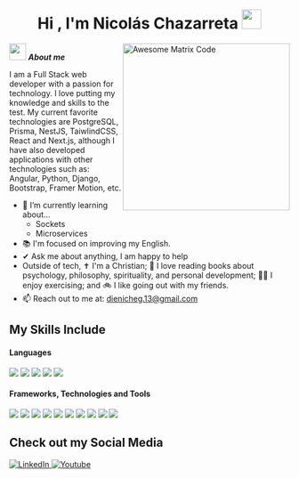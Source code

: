 <h1 align="center"><b>Hi , I'm Nicolás Chazarreta </b><img src="https://media.giphy.com/media/hvRJCLFzcasrR4ia7z/giphy.gif" width="35"></h1>
<!--  -->
<img align="right" width=300px alt="Awesome Matrix Code" src="https://github.com/MarikIshtar007/MarikIshtar007/blob/master/images/matrix.gif" />

<img src="https://media4.giphy.com/media/v1.Y2lkPTc5MGI3NjExcmMzMWlkdXlrNGZheXdkaXFzMWJ2cmRneWduZ3BwbmZoeW9hZHZ1cCZlcD12MV9pbnRlcm5hbF9naWZfYnlfaWQmY3Q9Zw/9TFBxN300KpCUI6sBD/giphy.gif" width="30px">&nbsp;***About me***

I am a Full Stack web developer with a passion for technology. I love putting my knowledge and skills to the test. My current favorite technologies are PostgreSQL, Prisma, NestJS, TaiwlindCSS, React and Next.js, although I have also developed applications with other technologies such as: Angular, Python, Django, Bootstrap, Framer Motion, etc.
- 🌱 I’m currently learning about...
  - Sockets
  - Microservices
- 📚 I'm focused on improving my English.
- ✔ Ask me about anything, I am happy to help<br>
- Outside of tech, ✝️ I'm a Christian; 📖 I love reading books about psychology, philosophy, spirituality, and personal development; 🏃‍♂️ I enjoy exercising; and 🚲 I like going out with my friends.
- 📫 Reach out to me at: <a href="dienicheg.13@gmail.com">dienicheg.13@gmail.com</a>

## My Skills Include

<h4> Languages </h4>
<span> 
  <img src="https://img.shields.io/badge/HTML5-E34F26?style=for-the-badge&logo=html5&logoColor=white"> <!-- HTML -->
  <img src="https://img.shields.io/badge/CSS3-1572B6?style=for-the-badge&logo=css3&logoColor=white"> <!-- CSS -->
  <img src="https://img.shields.io/badge/JavaScript-F7DF1E?style=for-the-badge&logo=javascript&logoColor=black"> <!-- JAVASCRIPT -->
  <img src= "https://img.shields.io/badge/typescript-%23007ACC.svg?style=for-the-badge&logo=typescript&logoColor=white"> <!-- TYPESCRIPT -->
  <img src="https://img.shields.io/badge/python-3670A0?style=for-the-badge&logo=python&logoColor=ffdd54">  <!-- PYTHON -->
</span>
<h4> Frameworks, Technologies and Tools </h4>
<span>
  <img src= "https://img.shields.io/badge/github-%23121011.svg?style=for-the-badge&logo=github&logoColor=white"> <!-- GITHUB -->
  <img src= "https://img.shields.io/badge/docker-%230db7ed.svg?style=for-the-badge&logo=docker&logoColor=white"> <!-- DOCKER -->
  <img src= "https://img.shields.io/badge/node.js-6DA55F?style=for-the-badge&logo=node.js&logoColor=white"> <!-- NODEJS -->
  <img src= "https://img.shields.io/badge/nestjs-%23E0234E.svg?style=for-the-badge&logo=nestjs&logoColor=white"> <!-- NEST -->
  <img src= "https://img.shields.io/badge/MongoDB-%234ea94b.svg?style=for-the-badge&logo=mongodb&logoColor=white"> <!-- MONGODB -->
  <img src= "https://img.shields.io/badge/postgres-%23316192.svg?style=for-the-badge&logo=postgresql&logoColor=white"> <!-- POSTGRESQL --> 
  <img src= "https://img.shields.io/badge/Prisma-3982CE?style=for-the-badge&logo=Prisma&logoColor=white"> <!-- PRISMA -->
  <img src= "https://img.shields.io/badge/express.js-%23404d59.svg?style=for-the-badge&logo=express&logoColor=%2361DAFB"> <!-- EXPRESS -->
  <img src= "https://img.shields.io/badge/Next-black?style=for-the-badge&logo=next.js&logoColor=white"> <!-- NEXT -->
  <img src= "https://img.shields.io/badge/tailwindcss-%2338B2AC.svg?style=for-the-badge&logo=tailwind-css&logoColor=white"> <!-- TAILWIND -->
</span>

## Check out my Social Media

<a href="https://www.linkedin.com/in/nicolas-chazarreta01/">
  <img src="https://img.shields.io/badge/linkedin-%230077B5.svg?style=for-the-badge&logo=linkedin&logoColor=white" alt="LinkedIn">
</a>
<a href="https://www.youtube.com/@dienicheg/videos">
  <img src="https://img.shields.io/badge/YouTube-%23FF0000.svg?style=for-the-badge&logo=YouTube&logoColor=white" alt="Youtube">
</a>

<!-- github -->
<!--
**dienicheg/dienicheg** is a ✨ _special_ ✨ repository because its `README.md` (this file) appears on your GitHub profile.

Here are some ideas to get you started:

- 🔭 I’m currently working on ...
- 🌱 I’m currently learning ...
- 👯 I’m looking to collaborate on ...
- 🤔 I’m looking for help with ...
- 💬 Ask me about ...
- 📫 How to reach me: ...
- 😄 Pronouns: ...
- ⚡ Fun fact: ...
-->
